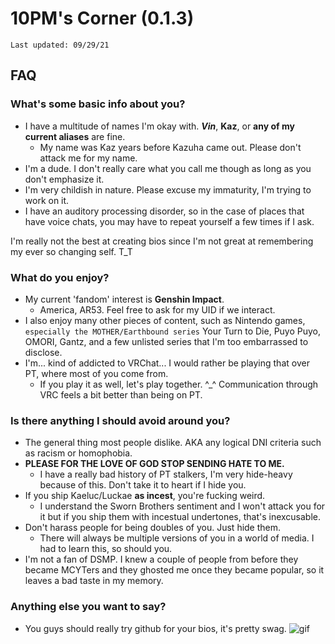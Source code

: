# 10PM's Corner (0.1.3)

`Last updated: 09/29/21`

## FAQ
   ### What's some basic info about you?
 - I have a multitude of names I'm okay with. **_Vin_**, **Kaz**, or **any of my current aliases** are fine.
     - My name was Kaz years before Kazuha came out. Please don't attack me for my name.
 - I'm a dude. I don't really care what you call me though as long as you don't emphasize it.
 - I'm very childish in nature. Please excuse my immaturity, I'm trying to work on it.
 - I have an auditory processing disorder, so in the case of places that have voice chats, you may have to repeat yourself a few times if I ask.

I'm really not the best at creating bios since I'm not great at remembering my ever so changing self. T_T

### What do you enjoy?
 - My current 'fandom' interest is **Genshin Impact**.
     - America, AR53. Feel free to ask for my UID if we interact.
- I also enjoy many other pieces of content, such as Nintendo games, `especially the MOTHER/Earthbound series` Your Turn to Die, Puyo Puyo, OMORI, Gantz, and a few unlisted series that I'm too embarrassed to disclose.
- I'm... kind of addicted to VRChat... I would rather be playing that over PT, where most of you come from.
     -  If you play it as well, let's play together. ^_^ Communication through VRC feels a bit better than being on PT.
### Is there anything I should avoid around you?
 - The general thing most people dislike. AKA any logical DNI criteria such as racism or homophobia.
 - **PLEASE FOR THE LOVE OF GOD STOP SENDING HATE TO ME.** 
     - I have a really bad history of PT stalkers, I'm very hide-heavy because of this. Don't take it to heart if I hide you.
 - If you ship Kaeluc/Luckae **as incest**, you're fucking weird.
     - I understand the Sworn Brothers sentiment and I won't attack you for it but if you ship them with incestual undertones, that's inexcusable.
 - Don't harass people for being doubles of you. Just hide them.
     - There will always be multiple versions of you in a world of media. I had to learn this, so should you.
  - I'm not a fan of DSMP. I knew a couple of people from before they became MCYTers and they ghosted me once they became popular, so it leaves a bad taste in my memory.
### Anything else you want to say?
- You guys should really try github for your bios, it's pretty swag.
![gif](https://user-images.githubusercontent.com/52664572/135260406-7f426160-3751-4031-8c7a-75de92c8fcc7.gif)
